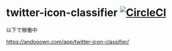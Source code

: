 # twitter-icon-classifier [![CircleCI](https://circleci.com/gh/andooown/twitter-icon-classifier.svg?style=svg&circle-token=d67a0a089b74651396ede75a45a8e59f7329a85a)](https://circleci.com/gh/andooown/twitter-icon-classifier)

以下で稼働中

https://andooown.com/app/twitter-icon-classifier/
